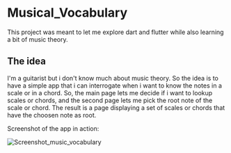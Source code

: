 # Musical_Vocabulary

This project was meant to let me explore dart and flutter while also learning a bit of music theory.

## The idea

I'm a guitarist but i don't know much about music theory. So the idea is to have a simple app that i can interrogate when i want to know the notes in a scale or in a chord.
So, the main page lets me decide if i want to lookup scales or chords, and the second page lets me pick the root note of the scale or chord. The result is a page displaying a set of scales or chords that have the choosen note as root.

Screenshot of the app in action:

![Screenshot_music_vocabulary](https://user-images.githubusercontent.com/26527575/91875557-ea0bdd00-ec7b-11ea-955c-16d185ae3e99.png)